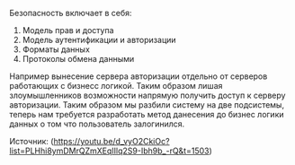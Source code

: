 Безопасность включает в себя: 
1. Модель прав и доступа
2. Модель аутентификации и авторизации
3. Форматы данных
4. Протоколы обмена данными

Например вынесение сервера авторизации отдельно от серверов работающих с бизнесс логикой. Таким образом лишая злоумышленников возможности напрямую получить доступ к серверу авторизации. Таким образом мы разбили систему на две подсистемы, теперь нам требуется разработать метод данесения до бизнес логики данных о том что пользователь залогинился.

Источник: (https://youtu.be/d_vyO2CkiOc?list=PLHhi8ymDMrQZmXEqIIlq2S9-Ibh9b_-rQ&t=1503)